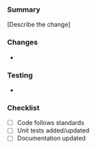 ### Summary 
[Describe the change] 
### Changes 
-  
### Testing 
-  
### Checklist 
- [ ] Code follows standards 
- [ ] Unit tests added/updated 
- [ ] Documentation updated 
